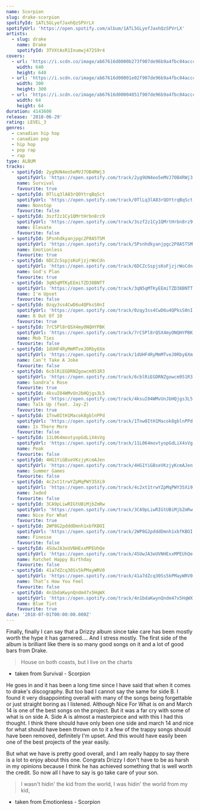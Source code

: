 ```yaml
---
name: Scorpion
slug: drake-scorpion
spotifyId: 1ATL5GLyefJaxhQzSPVrLX
spotifyUrl: 'https://open.spotify.com/album/1ATL5GLyefJaxhQzSPVrLX'
artists:
  - slug: drake
    name: Drake
    spotifyId: 3TVXtAsR1Inumwj472S9r4
covers:
  - url: 'https://i.scdn.co/image/ab67616d0000b273f907de96b9a4fbc04accc0d5'
    width: 640
    height: 640
  - url: 'https://i.scdn.co/image/ab67616d00001e02f907de96b9a4fbc04accc0d5'
    width: 300
    height: 300
  - url: 'https://i.scdn.co/image/ab67616d00004851f907de96b9a4fbc04accc0d5'
    width: 64
    height: 64
duration: 4143600
release: '2018-06-29'
rating: LEVEL_3
genres:
  - canadian hip hop
  - canadian pop
  - hip hop
  - pop rap
  - rap
type: ALBUM
tracks:
  - spotifyId: 2yg9UN4eo5eMVJ7OB4RWj3
    spotifyUrl: 'https://open.spotify.com/track/2yg9UN4eo5eMVJ7OB4RWj3'
    name: Survival
    favourite: true
  - spotifyId: 0TlLq3lA83rQOYtrqBqSct
    spotifyUrl: 'https://open.spotify.com/track/0TlLq3lA83rQOYtrqBqSct'
    name: Nonstop
    favourite: false
  - spotifyId: 3szf2z1Cy1QMrtHrbn8rz9
    spotifyUrl: 'https://open.spotify.com/track/3szf2z1Cy1QMrtHrbn8rz9'
    name: Elevate
    favourite: false
  - spotifyId: 5Psnhdkyanjpgc2P8A5TSM
    spotifyUrl: 'https://open.spotify.com/track/5Psnhdkyanjpgc2P8A5TSM'
    name: Emotionless
    favourite: true
  - spotifyId: 6DCZcSspjsKoFjzjrWoCdn
    spotifyUrl: 'https://open.spotify.com/track/6DCZcSspjsKoFjzjrWoCdn'
    name: God's Plan
    favourite: true
  - spotifyId: 3qN5qMTKyEEmiTZD38BNTT
    spotifyUrl: 'https://open.spotify.com/track/3qN5qMTKyEEmiTZD38BNTT'
    name: I'm Upset
    favourite: false
  - spotifyId: 0zqy3ss4CwD6u4QPksS0nI
    spotifyUrl: 'https://open.spotify.com/track/0zqy3ss4CwD6u4QPksS0nI'
    name: 8 Out Of 10
    favourite: true
  - spotifyId: 7rC5Pl8rQSX4myONQHYPBK
    spotifyUrl: 'https://open.spotify.com/track/7rC5Pl8rQSX4myONQHYPBK'
    name: Mob Ties
    favourite: false
  - spotifyId: 1dUHF4RyMmMTveJ0Rby6Xm
    spotifyUrl: 'https://open.spotify.com/track/1dUHF4RyMmMTveJ0Rby6Xm'
    name: Can’t Take A Joke
    favourite: false
  - spotifyId: 6cblRiEGDRNZgowcm951R3
    spotifyUrl: 'https://open.spotify.com/track/6cblRiEGDRNZgowcm951R3'
    name: Sandra’s Rose
    favourite: true
  - spotifyId: 4ksuI04WMvUnJbHQjgs3L5
    spotifyUrl: 'https://open.spotify.com/track/4ksuI04WMvUnJbHQjgs3L5'
    name: Talk Up (feat. Jay-Z)
    favourite: true
  - spotifyId: 1Tnw0ItH1Macok8gblnPPd
    spotifyUrl: 'https://open.spotify.com/track/1Tnw0ItH1Macok8gblnPPd'
    name: Is There More
    favourite: false
  - spotifyId: 11L064movtyopGdLiX4sVg
    spotifyUrl: 'https://open.spotify.com/track/11L064movtyopGdLiX4sVg'
    name: Peak
    favourite: false
  - spotifyId: 4HG1YiGBseVKzjyKcmAJen
    spotifyUrl: 'https://open.spotify.com/track/4HG1YiGBseVKzjyKcmAJen'
    name: Summer Games
    favourite: false
  - spotifyId: 4c2xt1trwYZpMqPWY35Xi9
    spotifyUrl: 'https://open.spotify.com/track/4c2xt1trwYZpMqPWY35Xi9'
    name: Jaded
    favourite: false
  - spotifyId: 3CA9pLiwRIGtUBiMjbZmRw
    spotifyUrl: 'https://open.spotify.com/track/3CA9pLiwRIGtUBiMjbZmRw'
    name: Nice For What
    favourite: true
  - spotifyId: 2WP8G2pdddDmnh1xbfKBOI
    spotifyUrl: 'https://open.spotify.com/track/2WP8G2pdddDmnh1xbfKBOI'
    name: Finesse
    favourite: false
  - spotifyId: 4SUwJA3eUVNHExxMPEUhQe
    spotifyUrl: 'https://open.spotify.com/track/4SUwJA3eUVNHExxMPEUhQe'
    name: Ratchet Happy Birthday
    favourite: false
  - spotifyId: 41a7dZcq30Ss5kPMayWRV0
    spotifyUrl: 'https://open.spotify.com/track/41a7dZcq30Ss5kPMayWRV0'
    name: That’s How You Feel
    favourite: false
  - spotifyId: 4n1bdaKwynQndm47x5HqWX
    spotifyUrl: 'https://open.spotify.com/track/4n1bdaKwynQndm47x5HqWX'
    name: Blue Tint
    favourite: true
date: '2018-07-01T00:00:00.000Z'
---
```

Finally, finally I can say that a Drizzy album since take care has been mostly worth the
hype it has garnered.... And I stress mostly. The first side of the album is brilliant like
there is so many good songs on it and a lot of good bars from Drake.

> House on both coasts, but I live on the charts
- taken from Survival - Scorpion

He goes in and it has been a long time since I have said that when it comes to drake's discography.
But too bad I cannot say the same for side B. I found it very disappointing overall with
many of the songs being forgettable or just straight boring as I listened. Although Nice
For What is on and March 14 is one of the best songs on the project. But it was a far cry
with some of what is on side A. Side A is almost a masterpiece and with this I had this
thought. I think there should have only been one side and march 14 and nice for what should
have been thrown on to it a few of the trappy songs should have been removed, definitely I'm
upset. And this would have easily been one of the best projects of the year easily.

But what we have is pretty good overall, and I am really happy to say there is a lot to enjoy
about this one. Congrats Drizzy I don't have to be as harsh in my opinions because I think
he has achieved something that is well worth the credit. So now all I have to say is go
take care of your son.

> I wasn't hidin' the kid from the world,
> I was hidin' the world from my kid,
- taken from Emotionless - Scorpion

